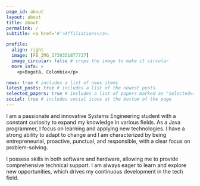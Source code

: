 ```yaml
---
page_id: about
layout: about
title: about
permalink: /
subtitle: <a href='#'>Affiliations</a>.

profile:
  align: right
  image: [FB_IMG_1730351877737]
  image_circular: false # crops the image to make it circular
  more_info: >
    <p>Bogotá, Colombia</p>

news: true # includes a list of news items
latest_posts: true # includes a list of the newest posts
selected_papers: true # includes a list of papers marked as "selected={true}"
social: true # includes social icons at the bottom of the page
---
```


I am a passionate and innovative Systems Engineering student with a constant curiosity to expand my knowledge in various fields. As a Java programmer, I focus on learning and applying new technologies. I have a strong ability to adapt to change and I am characterized by being entrepreneurial, proactive, punctual, and responsible, with a clear focus on problem-solving.

I possess skills in both software and hardware, allowing me to provide comprehensive technical support. I am always eager to learn and explore new opportunities, which drives my continuous development in the tech field.

